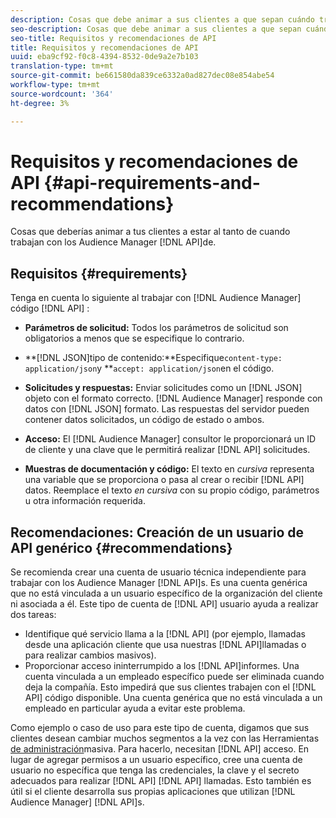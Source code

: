 ```yaml
---
description: Cosas que debe animar a sus clientes a que sepan cuándo trabajan con las API de Audience Manager.
seo-description: Cosas que debe animar a sus clientes a que sepan cuándo trabajan con las API de Audience Manager.
seo-title: Requisitos y recomendaciones de API
title: Requisitos y recomendaciones de API
uuid: eba9cf92-f0c8-4394-8532-0de9a2e7b103
translation-type: tm+mt
source-git-commit: be661580da839ce6332a0ad827dec08e854abe54
workflow-type: tm+mt
source-wordcount: '364'
ht-degree: 3%

---
```



# Requisitos y recomendaciones de API {#api-requirements-and-recommendations}

Cosas que deberías animar a tus clientes a estar al tanto de cuando trabajan con los Audience Manager [!DNL API]de.

## Requisitos {#requirements}

Tenga en cuenta lo siguiente al trabajar con [!DNL Audience Manager] código [!DNL API] :

* **Parámetros de solicitud:** Todos los parámetros de solicitud son obligatorios a menos que se especifique lo contrario.
* **[!DNL JSON]tipo de contenido:**Especifique`content-type: application/json`y **`accept: application/json`en el código.

* **Solicitudes y respuestas:** Enviar solicitudes como un [!DNL JSON] objeto con el formato correcto. [!DNL Audience Manager] responde con datos con [!DNL JSON] formato. Las respuestas del servidor pueden contener datos solicitados, un código de estado o ambos.

* **Acceso:** El [!DNL Audience Manager] consultor le proporcionará un ID de cliente y una clave que le permitirá realizar [!DNL API] solicitudes.

* **Muestras de documentación y código:** El texto en *cursiva* representa una variable que se proporciona o pasa al crear o recibir [!DNL API] datos. Reemplace el texto *en cursiva* con su propio código, parámetros u otra información requerida.

## Recomendaciones: Creación de un usuario de API genérico {#recommendations}

Se recomienda crear una cuenta de usuario técnica independiente para trabajar con los Audience Manager [!DNL API]s. Es una cuenta genérica que no está vinculada a un usuario específico de la organización del cliente ni asociada a él. Este tipo de cuenta de [!DNL API] usuario ayuda a realizar dos tareas:

* Identifique qué servicio llama a la [!DNL API] (por ejemplo, llamadas desde una aplicación cliente que usa nuestras [!DNL API]llamadas o para realizar cambios masivos).
* Proporcionar acceso ininterrumpido a los [!DNL API]informes. Una cuenta vinculada a un empleado específico puede ser eliminada cuando deja la compañía. Esto impedirá que sus clientes trabajen con el [!DNL API] código disponible. Una cuenta genérica que no está vinculada a un empleado en particular ayuda a evitar este problema.

Como ejemplo o caso de uso para este tipo de cuenta, digamos que sus clientes desean cambiar muchos segmentos a la vez con las Herramientas [de administración](https://docs.adobe.com/content/help/en/audience-manager/user-guide/reference/bult-management-tools/bulk-management-intro.html)masiva. Para hacerlo, necesitan [!DNL API] acceso. En lugar de agregar permisos a un usuario específico, cree una cuenta de usuario no específica que tenga las credenciales, la clave y el secreto adecuados para realizar [!DNL API] [!DNL API] llamadas. Esto también es útil si el cliente desarrolla sus propias aplicaciones que utilizan [!DNL Audience Manager] [!DNL API]s.
